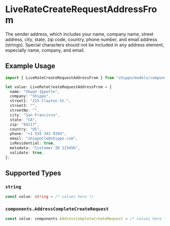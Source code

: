 # LiveRateCreateRequestAddressFrom

The sender address, which includes your name, company name, street address, city, state, zip code, 
country, phone number, and email address (strings). Special characters should not be included in 
any address element, especially name, company, and email.

## Example Usage

```typescript
import { LiveRateCreateRequestAddressFrom } from "shippo/models/components";

let value: LiveRateCreateRequestAddressFrom = {
  name: "Shwan Ippotle",
  company: "Shippo",
  street1: "215 Clayton St.",
  street3: "",
  streetNo: "",
  city: "San Francisco",
  state: "CA",
  zip: "94117",
  country: "US",
  phone: "+1 555 341 9393",
  email: "shippotle@shippo.com",
  isResidential: true,
  metadata: "Customer ID 123456",
  validate: true,
};
```

## Supported Types

### `string`

```typescript
const value: string = /* values here */
```

### `components.AddressCompleteCreateRequest`

```typescript
const value: components.AddressCompleteCreateRequest = /* values here */
```

